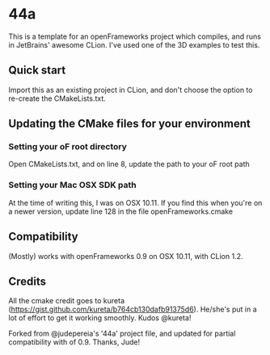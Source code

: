 # 44a

This is a template for an openFrameworks project which compiles, and runs in JetBrains' awesome CLion. I've used one of the 3D examples to test this.

## Quick start
Import this as an existing project in CLion, and don't choose the option to re-create the CMakeLists.txt.

## Updating the CMake files for your environment
### Setting your oF root directory
Open CMakeLists.txt, and on line 8, update the path to your oF root path

### Setting your Mac OSX SDK path
At the time of writing this, I was on OSX 10.11. If you find this when you're on a newer version, update line 128 in the file openFrameworks.cmake

## Compatibility
(Mostly) works with openFrameworks 0.9 on OSX 10.11, with CLion 1.2. 

## Credits
All the cmake credit goes to kureta (https://gist.github.com/kureta/b764cb130dafb91375d6). He/she's put in a lot of effort to get it working smoothly. Kudos @kureta!

Forked from @judepereia's '44a' project file, and updated for partial compatibility with of 0.9. Thanks, Jude!
